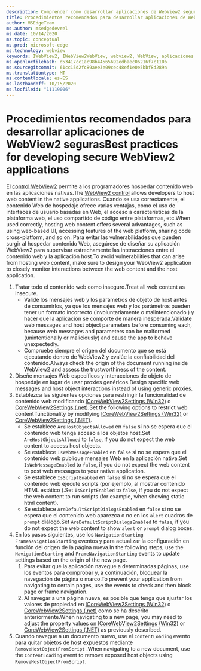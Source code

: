 ```yaml
---
description: Comprender cómo desarrollar aplicaciones de WebView2 seguras
title: Procedimientos recomendados para desarrollar aplicaciones de WebView2 seguras
author: MSEdgeTeam
ms.author: msedgedevrel
ms.date: 10/14/2020
ms.topic: conceptual
ms.prod: microsoft-edge
ms.technology: webview
keywords: IWebView2, IWebView2WebView, webview2, WebView, aplicaciones Win32, Win32, Edge, ICoreWebView2, ICoreWebView2Host, control de explorador, HTML Edge, seguridad
ms.openlocfilehash: d53417cc1ac98b44565692edbaec06216f7c110b
ms.sourcegitcommit: 61cc15d2fc89aee3e09cec48ef1e0e5bbf8d289a
ms.translationtype: MT
ms.contentlocale: es-ES
ms.lasthandoff: 10/15/2020
ms.locfileid: "11119006"
---
```

# <span data-ttu-id="a14a4-104">Procedimientos recomendados para desarrollar aplicaciones de WebView2 seguras</span><span class="sxs-lookup"><span data-stu-id="a14a4-104">Best practices for developing secure WebView2 applications</span></span>  

<span data-ttu-id="a14a4-105">El [control WebView2][Webview2Main] permite a los programadores hospedar contenido web en las aplicaciones nativas.</span><span class="sxs-lookup"><span data-stu-id="a14a4-105">The [WebView2 control][Webview2Main] allows developers to host web content in the native applications.</span></span> <span data-ttu-id="a14a4-106">Cuando se usa correctamente, el contenido Web de hospedaje ofrece varias ventajas, como el uso de interfaces de usuario basadas en Web, el acceso a características de la plataforma web, el uso compartido de código entre plataformas, etc.</span><span class="sxs-lookup"><span data-stu-id="a14a4-106">When used correctly, hosting web content offers several advantages, such as using web-based UI, accessing features of the web platform, sharing code cross-platform, and so on.</span></span>  <span data-ttu-id="a14a4-107">Para evitar las vulnerabilidades que pueden surgir al hospedar contenido Web, asegúrese de diseñar su aplicación WebView2 para supervisar estrechamente las interacciones entre el contenido web y la aplicación host.</span><span class="sxs-lookup"><span data-stu-id="a14a4-107">To avoid vulnerabilities that can arise from hosting web content, make sure to design your WebView2 application to closely monitor interactions between the web content and the host application.</span></span>  

1.  <span data-ttu-id="a14a4-108">Tratar todo el contenido web como inseguro.</span><span class="sxs-lookup"><span data-stu-id="a14a4-108">Treat all web content as insecure.</span></span>  
    *   <span data-ttu-id="a14a4-109">Valide los mensajes web y los parámetros de objeto de host antes de consumirlos, ya que los mensajes web y los parámetros pueden tener un formato incorrecto \(involuntariamente o malintencionado \) y hacer que la aplicación se comporte de manera inesperada.</span><span class="sxs-lookup"><span data-stu-id="a14a4-109">Validate web messages and host object parameters before consuming each, because web messages and parameters can be malformed \(unintentionally or maliciously\) and cause the app to behave unexpectedly.</span></span>
    *   <span data-ttu-id="a14a4-110">Compruebe siempre el origen del documento que se está ejecutando dentro de WebView2 y evalúe la confiabilidad del contenido.</span><span class="sxs-lookup"><span data-stu-id="a14a4-110">Always check the origin of the document running inside WebView2 and assess the trustworthiness of the content.</span></span>  
1.  <span data-ttu-id="a14a4-111">Diseñe mensajes Web específicos y interacciones de objeto de hospedaje en lugar de usar proxies genéricos.</span><span class="sxs-lookup"><span data-stu-id="a14a4-111">Design specific web messages and host object interactions instead of using generic proxies.</span></span>  
1.  <span data-ttu-id="a14a4-112">Establezca las siguientes opciones para restringir la funcionalidad de contenido web modificando [ICoreWebView2Settings (Win32)][Webview2ReferenceWin32Icorewebview2settings] o [CoreWebView2Settings (.net)][Webview2ReferenceDotnetMicrosoftWebWebview2CoreCorewebview2settings].</span><span class="sxs-lookup"><span data-stu-id="a14a4-112">Set the following options to restrict web content functionality by modifying [ICoreWebView2Settings (Win32)][Webview2ReferenceWin32Icorewebview2settings] or [CoreWebView2Settings (.NET)][Webview2ReferenceDotnetMicrosoftWebWebview2CoreCorewebview2settings].</span></span>  
    *   <span data-ttu-id="a14a4-113">Se establece `AreHostObjectsAllowed` en `false` si no se espera que el contenido web tenga acceso a los objetos host.</span><span class="sxs-lookup"><span data-stu-id="a14a4-113">Set `AreHostObjectsAllowed` to `false`, if you do not expect the web content to access host objects.</span></span>  
    *   <span data-ttu-id="a14a4-114">Se establece `IsWebMessageEnabled` en `false` si no se espera que el contenido web publique mensajes Web en la aplicación nativa.</span><span class="sxs-lookup"><span data-stu-id="a14a4-114">Set `IsWebMessageEnabled` to `false`, if you do not expect the web content to post web messages to your native application.</span></span>  
    *   <span data-ttu-id="a14a4-115">Se establece `IsScriptEnabled` en `false` si no se espera que el contenido web ejecute scripts \(por ejemplo, al mostrar contenido HTML estático \).</span><span class="sxs-lookup"><span data-stu-id="a14a4-115">Set `IsScriptEnabled` to `false`, if you do not expect the web content to run scripts \(for example, when showing static html content\).</span></span>  
    *   <span data-ttu-id="a14a4-116">Se establece `AreDefaultScriptDialogsEnabled` en `false` si no se espera que el contenido web aparezca o no en los `alert` cuadros de `prompt` diálogo.</span><span class="sxs-lookup"><span data-stu-id="a14a4-116">Set `AreDefaultScriptDialogsEnabled` to `false`, if you do not expect the web content to show `alert` or `prompt` dialog boxes.</span></span>  
1.  <span data-ttu-id="a14a4-117">En los pasos siguientes, use los `NavigationStarting` `FrameNavigationStarting` eventos y para actualizar la configuración en función del origen de la página nueva.</span><span class="sxs-lookup"><span data-stu-id="a14a4-117">In the following steps, use the `NavigationStarting` and `FrameNavigationStarting` events to update settings based on the origin of the new page.</span></span>  
    1.  <span data-ttu-id="a14a4-118">Para evitar que la aplicación navegue a determinadas páginas, use los eventos para comprobar y, a continuación, bloquear la navegación de página o marco.</span><span class="sxs-lookup"><span data-stu-id="a14a4-118">To prevent your application from navigating to certain pages, use the events to check and then block page or frame navigation.</span></span>  
    1.  <span data-ttu-id="a14a4-119">Al navegar a una página nueva, es posible que tenga que ajustar los valores de propiedad en [ICoreWebView2Settings (Win32)][Webview2ReferenceWin32Icorewebview2settings] o [CoreWebView2Settings (.net)][Webview2ReferenceDotnetMicrosoftWebWebview2CoreCorewebview2settings] como se ha descrito anteriormente.</span><span class="sxs-lookup"><span data-stu-id="a14a4-119">When navigating to a new page, you may need to adjust the property values on [ICoreWebView2Settings (Win32)][Webview2ReferenceWin32Icorewebview2settings] or [CoreWebView2Settings (.NET)][Webview2ReferenceDotnetMicrosoftWebWebview2CoreCorewebview2settings] as previously described.</span></span>  
1.  <span data-ttu-id="a14a4-120">Cuando navegue a un documento nuevo, use el `ContentLoading` evento para quitar objetos de host expuestos mediante `RemoveHostObjectFromScript` .</span><span class="sxs-lookup"><span data-stu-id="a14a4-120">When navigating to a new document, use the `ContentLoading` event to remove exposed host objects using `RemoveHostObjectFromScript`.</span></span>  

<!--## Security

Always check the Source property of the WebView before using `ExecuteScript`, `PostWebMessageAsJson`, `PostWebMessageAsString`, or any other method to send information into the WebView. The WebView may have navigated to another page via the end user interacting with the page or script in the page causing navigation. Similarly, be very careful with `AddScriptToExecuteOnDocumentCreated`. All future `navigations` run the same script and if it provides access to information intended only for a certain origin, any HTML document may have access.

When examining the result of an `ExecuteScript` method call, a `WebMessageReceived` event, always check the Source of the sender, or any other mechanism of receiving information from an HTML document in a WebView validate the URI of the HTML document is what you expect.

When constructing a message to send into a WebView, prefer using `PostWebMessageAsJson` and construct the JSON string parameter using a JSON library. This avoids any potential accidents of encoding information into a JSON string or script and ensure no attacker controlled input can modify the rest of the JSON message or run arbitrary script. -->  

<!-- links -->  

[Webview2Main]: ../index.md "Introducción a Microsoft Edge WebView2 (versión preliminar) | Microsoft docs"  

[Webview2ReferenceWin32Icorewebview2settings]: /microsoft-edge/webview2/reference/win32/icorewebview2settings "interfaz ICoreWebView2Settings | Microsoft docs"  

[Webview2ReferenceDotnetMicrosoftWebWebview2CoreCorewebview2settings]: /dotnet/api/microsoft.web.webview2.core.corewebview2settings "Clase CoreWebView2Settings (Microsoft. Web. WebView2. Core) | Microsoft docs"  
